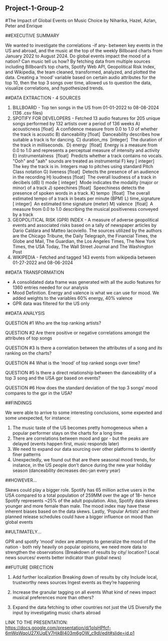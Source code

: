 ## Project-1-Group-2

#The Impact of Global Events on Music Choice 
by
Niharika, Hazel, Azlan, Peter and Enrique

##EXECUTIVE SUMMARY

We wanted to investigate the correlations -if any- between key events in the US and abroad, and the music at the top of the weekly Billboard charts from January 2022 to August 2024. Do global events impact the mood of a nation? Can music tell us how?
By fetching data from multiple sources including Billboard’s top charts, Spotify Web API, Geopolitical Risk Index, and Wikipedia, the team cleaned, transformed, analyzed, and plotted the data. Creating a ‘mood’ variable based on certain audio attributes for the 
top 10, then the top 3 songs over time, allowed us to question the data, visualize correlations, and hypothesized trends. 

##DATA EXTRACTION - 4 SOURCES

1. BILLBOARD - Top ten songs in the US from 01-01-2022 to 08-08-2024 (136 .csv files)
2. SPOTIFY FOR DEVELOPERS - Fetched 13 audio features for 205 unique songs performed by 132 artists over a period of 136 weeks
	A) acousticness [float]  A confidence measure from 0.0 to 1.0 of whether the track is acoustic
	B) danceability [float]  Danceability describes how suitable a track is for dancing.
	C) duration_ms  [integer]  The duration of the track in milliseconds. 
	D) energy  [float]  Energy is a measure from 0.0 to 1.0 and represents a perceptual measure of intensity and activity
	E) instrumentalness  [float]  Predicts whether a track contains no vocals. "Ooh" and "aah" sounds are treated as instrumental 
	F) key [ integer]  The key the track is in. Integers map to pitches using standard Pitch Class notation
	G) liveness [float]  Detects the presence of an audience in the recording
	H) loudness [float]  The overall loudness of a track in decibels (dB)
	I) mode [ integer]  Mode indicates the modality (major or minor) of a track
	J) speechines [float]  Speechiness detects the presence of spoken words in a track.
	K) tempo  [float]  The overall estimated tempo of a track in beats per minute (BPM)
	L) time_signature [ integer]  An estimated time signature (meter)
	M) valence  [float]  A measure from 0.0 to 1.0 describing the musical positiveness conveyed by a track
3. GEOPOLITICAL RISK (GPR) INDEX - A measure of adverse geopolitical events and associated risks based on a tally
of newspaper articles by Dario Caldara and Matteo Iacoviello. The sources utilized by the authors are the Chicago Tribune, the Daily Telegraph, the Financial Times, the Globe and Mail, The Guardian, the Los Angeles Times, The New York Times, the USA Today, The Wall Street Journal and The Washington Post
4. WIKIPEDIA - Fetched and tagged 143 events from wikipedia between 01-27-2022 and 08-06-2024

##DATA TRANSFORMATION

- A consolidated data frame was generated with all the audio features for 1360 entries needed for our analysis
- Mood Definition. Energy and valence is what we can use for mood. We added weights to the variables 60% energy, 40% valence
- GPR data was filtered for the US only

##DATA ANALYSIS

QUESTION #1
Who are the top ranking artists?

QUESTION #2
Are there positive or negative correlations amongst the attributes of top songs 

QUESTION #3
Is there a correlation between the attributes of a song and its ranking on the charts?

QUESTION #4
What is the ‘mood’ of top ranked songs over time?

QUESTION #5
Is there a direct relationship between the danceability of a top 3 song and the USA gpr based on events?

QUESTION #6
How does the standard deviation of the top 3 songs’ mood compares to the gpr in the USA?

##FINDINGS

We were able to arrive to some interesting conclusions, some expexted and some unexpected, for instance:
1) The music taste of the US becomes pretty homogeneous when a popular performer stays on the charts for a long time
2) There are correlations between mood and gpr - but the peaks are delayed (events happen first, music responds later)
3) We need to expand our data sourcing over other platforms to identify finer patterns
4) Unexpectedly, we found out that are there seasonal mood trends, for instance, in the US people don’t dance during the new year holiday season (danceability decreases dec-jan every year)

##HOWEVER...

Skews could play a bigger role. 
Spotify has 65 million active users in the USA compared to a total population of 259MM over the age of 18- hence Spotify represents ~25% of the adult population. Also, Spotify data skews younger  and more female than male. The mood index may have these inherent biases based on the data skews. Lastly, ‘Popular Artists’  and their planned release schedules could have a bigger influence on mood than global events 

##ULTIMATELY...

GPR and spotify ‘mood’ index are attempts to generalize the mood of the nation - both rely heavily on popular opinions, we need more data to strengthen the observations (Breakdown of results by city/ location? Local news sources/ events better indicator than global news)

##FUTURE DIRECTION
1) Add further localization
	Breaking down of results by city
	Include local, trustworthy news sources
	Ingest events as they’re happening

2) Increase the granular tagging on all events
	What kind of news impact musical preferences more than others?

3) Expand the data fetching to other countries not just the US
	Diversify the input by investigating music charts abroad


LINK TO THE PRESENTATION:
https://docs.google.com/presentation/d/1oIsHPfcf-6mWqWqoU27XUqEV7HjkBl403m6gOW_c9dI/edit#slide=id.p1

